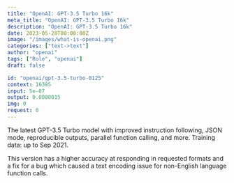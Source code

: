 ```yaml
---
title: "OpenAI: GPT-3.5 Turbo 16k"
meta_title: "OpenAI: GPT-3.5 Turbo 16k"
description: "OpenAI: GPT-3.5 Turbo 16k"
date: 2023-05-28T00:00:00Z
image: "/images/what-is-openai.png"
categories: ["text->text"]
author: "openai"
tags: ["Role", "openai"]
draft: false

id: "openai/gpt-3.5-turbo-0125"
context: 16385
input: 5e-07
output: 0.0000015
img: 0
request: 0
---
```


The latest GPT-3.5 Turbo model with improved instruction following, JSON mode, reproducible outputs, parallel function calling, and more. Training data: up to Sep 2021.

This version has a higher accuracy at responding in requested formats and a fix for a bug which caused a text encoding issue for non-English language function calls.

